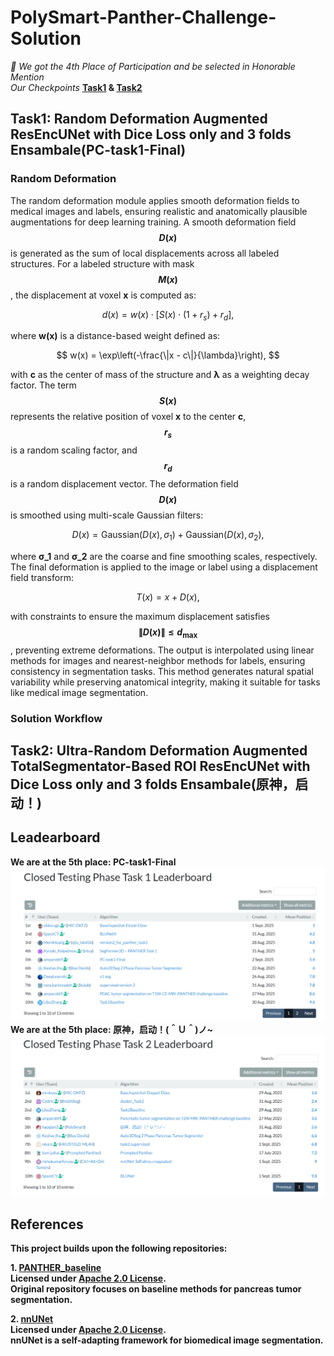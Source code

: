 # PolySmart-Panther-Challenge-Solution
*🎉 We got the 4th Place of Participation and be selected in Honorable Mention*<br>
*Our Checkpoints* **[Task1](https://drive.google.com/drive/folders/1HypwAE4xHDwy762LLGRCYTSBcYfADJRA?usp=sharing) & [Task2](https://drive.google.com/drive/folders/1HypwAE4xHDwy762LLGRCYTSBcYfADJRA?usp=sharing)**

## Task1: Random Deformation Augmented ResEncUNet with Dice Loss only and 3 folds Ensambale(PC-task1-Final)

### Random Deformation

The random deformation module applies smooth deformation fields to medical images and labels, ensuring realistic and anatomically plausible augmentations for deep learning training. A smooth deformation field **$$D(x)$$** is generated as the sum of local displacements across all labeled structures. For a labeled structure with mask **$$M(x)$$**, the displacement at voxel **x** is computed as:

$$
d(x) = w(x) \cdot \left[ S(x) \cdot (1 + r_s) + r_d \right],
$$

where **w(x)** is a distance-based weight defined as:

$$
w(x) = \exp\left(-\frac{\|x - c\|}{\lambda}\right),
$$

with **c** as the center of mass of the structure and **λ** as a weighting decay factor. The term **$$S(x)$$** represents the relative position of voxel **x** to the center **c**, **$$r_s$$** is a random scaling factor, and **$$r_d$$** is a random displacement vector. The deformation field **$$D(x)$$** is smoothed using multi-scale Gaussian filters:

$$
D(x) = \text{Gaussian}(D(x), \sigma_1) + \text{Gaussian}(D(x), \sigma_2),
$$

where **σ_1** and **σ_2** are the coarse and fine smoothing scales, respectively. The final deformation is applied to the image or label using a displacement field transform:

$$
T(x) = x + D(x),
$$

with constraints to ensure the maximum displacement satisfies **$$\|D(x)\| \leq d_{\text{max}}$$**, preventing extreme deformations. The output is interpolated using linear methods for images and nearest-neighbor methods for labels, ensuring consistency in segmentation tasks. This method generates natural spatial variability while preserving anatomical integrity, making it suitable for tasks like medical image segmentation.

### Solution Workflow

## Task2: Ultra-Random Deformation Augmented TotalSegmentator-Based ROI ResEncUNet with Dice Loss only and 3 folds Ensambale(原神，启动！)


## Leadearboard 
**We are at the 5th place: PC-task1-Final**
**![Leader Board of Task1](https://github.com/DumanHaoqian/PolySmart-Panther-Challenge-Solution/blob/main/Images/LB1.png)**<br>
**We are at the 5th place: 原神，启动！(＾Ｕ＾)ノ~**
**![Leader Board of Task2](https://github.com/DumanHaoqian/PolySmart-Panther-Challenge-Solution/blob/main/Images/LB2.png)**<br>

## References

**This project builds upon the following repositories:**

**1. [PANTHER_baseline](https://github.com/DIAGNijmegen/PANTHER_baseline)  
   Licensed under [Apache 2.0 License](https://github.com/MIC-DKFZ/nnUNet/blob/master/LICENSE).  
   Original repository focuses on baseline methods for pancreas tumor segmentation.**

**2. [nnUNet](https://github.com/MIC-DKFZ/nnUNet)  
   Licensed under [Apache 2.0 License](https://github.com/MIC-DKFZ/nnUNet/blob/master/LICENSE).  
   nnUNet is a self-adapting framework for biomedical image segmentation.**
